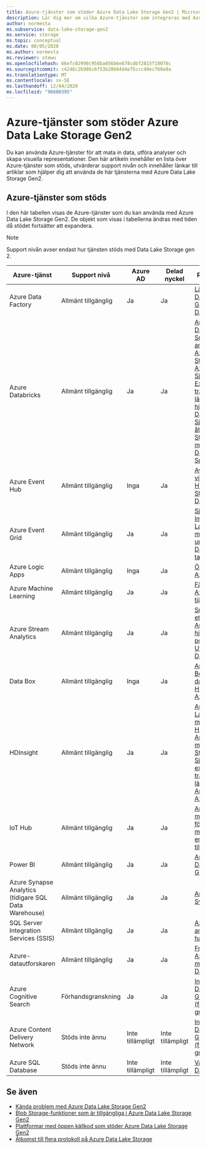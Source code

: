 ```yaml
---
title: Azure-tjänster som stöder Azure Data Lake Storage Gen2 | Microsoft Docs
description: Lär dig mer om vilka Azure-tjänster som integreras med Azure Data Lake Storage Gen2
author: normesta
ms.subservice: data-lake-storage-gen2
ms.service: storage
ms.topic: conceptual
ms.date: 08/05/2020
ms.author: normesta
ms.reviewer: stewu
ms.openlocfilehash: 66efc02990c958ba056b6e678cdbf2815f10078c
ms.sourcegitcommit: c4246c2b986c6f53b20b94d4e75ccc49ec768a9a
ms.translationtype: MT
ms.contentlocale: sv-SE
ms.lasthandoff: 12/04/2020
ms.locfileid: "96600395"
---
```

# <a name="azure-services-that-support-azure-data-lake-storage-gen2"></a>Azure-tjänster som stöder Azure Data Lake Storage Gen2

Du kan använda Azure-tjänster för att mata in data, utföra analyser och skapa visuella representationer. Den här artikeln innehåller en lista över Azure-tjänster som stöds, utvärderar support nivån och innehåller länkar till artiklar som hjälper dig att använda de här tjänsterna med Azure Data Lake Storage Gen2.

## <a name="supported-azure-services"></a>Azure-tjänster som stöds

I den här tabellen visas de Azure-tjänster som du kan använda med Azure Data Lake Storage Gen2. De objekt som visas i tabellerna ändras med tiden då stödet fortsätter att expandera.

> [!NOTE]
> Support nivån avser endast hur tjänsten stöds med Data Lake Storage gen 2.

|Azure-tjänst |Support nivå |Azure AD |Delad nyckel| Relaterade artiklar |
|---------------|-------------------|---|---|---|
|Azure Data Factory|Allmänt tillgänglig|Ja|Ja|[Läs in data i Azure Data Lake Storage Gen2 med Azure Data Factory](../../data-factory/load-azure-data-lake-storage-gen2.md?toc=%2fazure%2fstorage%2fblobs%2ftoc.json)|
|Azure Databricks|Allmänt tillgänglig|Ja|Ja|[Använda med Azure Databricks](https://docs.azuredatabricks.net/data/data-sources/azure/azure-datalake-gen2.html) <br> [Snabb start: analysera data i Azure Data Lake Storage Gen2 med Azure Databricks](data-lake-storage-quickstart-create-databricks-account.md) <br>[Självstudie: Extrahera, transformera och läsa in data med hjälp av Azure Databricks](/azure/databricks/scenarios/databricks-extract-load-sql-data-warehouse) <br>[Självstudie: komma åt Data Lake Storage Gen2 data med Azure Databricks med Spark](data-lake-storage-use-databricks-spark.md)|
|Azure Event Hub|Allmänt tillgänglig|Inga|Ja|[Avbilda händelser via Azure Event Hubs i Azure Blob Storage eller Azure Data Lake Storage](../../event-hubs/event-hubs-capture-overview.md)|
|Azure Event Grid|Allmänt tillgänglig|Ja|Ja|[Självstudie: Implementera Data Lake Capture-mönstret för att uppdatera en Databricks delta tabell](data-lake-storage-events.md)|
|Azure Logic Apps|Allmänt tillgänglig|Inga|Ja|[Översikt – vad är Azure Logic Apps?](../../logic-apps/logic-apps-overview.md)|
|Azure Machine Learning|Allmänt tillgänglig|Ja|Ja|[Få åtkomst till data i Azure Storage-tjänster](../../machine-learning/how-to-access-data.md)|
|Azure Stream Analytics|Allmänt tillgänglig|Ja|Ja|[Snabbstart: Skapa ett Stream Analytics-jobb med hjälp av Azure-portalen](../../stream-analytics/stream-analytics-quick-create-portal.md) <br> [Utgående till Azure Data Lake Gen2](../../stream-analytics/stream-analytics-define-outputs.md)|
|Data Box|Allmänt tillgänglig|Inga|Ja|[Använd Azure Data Box för att migrera data från en lokal HDFS-lagring till Azure Storage](data-lake-storage-migrate-on-premises-hdfs-cluster.md)|
|HDInsight |Allmänt tillgänglig|Ja|Ja|[Använda Azure Data Lake Storage Gen2 med Azure HDInsight-kluster](../../hdinsight/hdinsight-hadoop-use-data-lake-storage-gen2.md?toc=%2fazure%2fstorage%2fblobs%2ftoc.json)<br>[Använda HDFS CLI med Data Lake Storage Gen2](data-lake-storage-use-hdfs-data-lake-storage.md) <br>[Självstudie: extrahera, transformera och läsa in data med Apache Hive på Azure HDInsight](data-lake-storage-tutorial-extract-transform-load-hive.md)|
|IoT Hub |Allmänt tillgänglig|Ja|Ja|[Använd IoT Hub meddelanderoutning för att skicka meddelanden från enheten till molnet till olika slut punkter](../../iot-hub/iot-hub-devguide-messages-d2c.md)|
|Power BI|Allmänt tillgänglig|Ja|Ja|[Analysera data i Data Lake Storage Gen2 med Power BI](/power-query/connectors/datalakestorage)|
|Azure Synapse Analytics (tidigare SQL Data Warehouse)|Allmänt tillgänglig|Ja|Ja|[Använd med Azure Synapse Analytics](../../azure-sql/database/vnet-service-endpoint-rule-overview.md?toc=%2fazure%2fstorage%2fblobs%2ftoc.json)|
|SQL Server Integration Services (SSIS)|Allmänt tillgänglig|Ja|Ja|[Azure Storage anslutnings hanteraren](/sql/integration-services/connection-manager/azure-storage-connection-manager)|
|Azure-datautforskaren|Allmänt tillgänglig|Ja|Ja|[Fråga efter data i Azure Data Lake med Azure Datautforskaren](/azure/data-explorer/data-lake-query-data)|
|Azure Cognitive Search|Förhandsgranskning|Ja|Ja|[Index och Sök Azure Data Lake Storage Gen2 dokument (förhands granskning)](../../search/search-howto-index-azure-data-lake-storage.md)|
|Azure Content Delivery Network|Stöds inte ännu|Inte tillämpligt|Inte tillämpligt|[Index och Sök Azure Data Lake Storage Gen2 dokument (förhands granskning)](../../cdn/cdn-overview.md)|
|Azure SQL Database|Stöds inte ännu|Inte tillämpligt|Inte tillämpligt|[Vad är Azure SQL Database?](/azure/azure-sql/database/sql-database-paas-overview.md)|

## <a name="see-also"></a>Se även

- [Kända problem med Azure Data Lake Storage Gen2](data-lake-storage-known-issues.md)
- [Blob Storage-funktioner som är tillgängliga i Azure Data Lake Storage Gen2](data-lake-storage-supported-blob-storage-features.md)
- [Plattformar med öppen källkod som stöder Azure Data Lake Storage Gen2](data-lake-storage-supported-open-source-platforms.md)
- [Åtkomst till flera protokoll på Azure Data Lake Storage](data-lake-storage-multi-protocol-access.md)